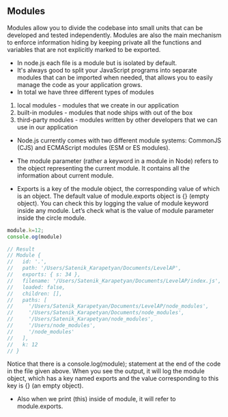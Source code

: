 
## Modules

Modules allow you to divide the codebase into small units that can be developed and tested independently. Modules are also the main mechanism to enforce information hiding by keeping private all the functions and variables that are not explicitly marked to be exported.
- In node.js each file is a module but is isolated by default.
- It's always good to split your JavaScript programs into separate modules that can be imported when needed, that allows you to easily manage the code as your application grows.
- In total we have three different types of modules 

1. local modules - modules that we create in our application 
2. built-in modules - modules that node ships with out of the box 
3. third-party modules - modules written by other developers that we can use in our application

- Node.js currently comes with two different module systems: CommonJS (CJS) and ECMAScript modules (ESM or ES modules).

- The module parameter (rather a keyword in a module in Node) refers to the object representing the current module. It contains all the information about current module.
- Exports is a key of the module object, the corresponding value of which is an object. The default value of module.exports object is {} (empty object). 
You can check this by logging the value of module keyword inside any module. Let’s check what is the value of module parameter inside the circle module.

```js
module.k=12;
console.og(module)

// Result
// Module {
//   id: '.',
//   path: '/Users/Satenik_Karapetyan/Documents/LevelAP',
//   exports: { s: 34 },
//   filename: '/Users/Satenik_Karapetyan/Documents/LevelAP/index.js',
//   loaded: false,
//   children: [],
//   paths: [
//     '/Users/Satenik_Karapetyan/Documents/LevelAP/node_modules',
//     '/Users/Satenik_Karapetyan/Documents/node_modules',
//     '/Users/Satenik_Karapetyan/node_modules',
//     '/Users/node_modules',
//     '/node_modules'
//   ],
//   k: 12
// }
```
Notice that there is a console.log(module); statement at the end of the code in the file given above. When you see the output, it will log the module object, which has a key named exports and the value corresponding to this key is {} (an empty object).

- Also when we print (this) inside of module, it will refer to module.exports.
